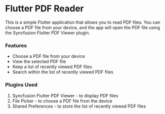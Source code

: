 <h1>Flutter PDF Reader</h1>
This is a simple Flutter application that allows you to read PDF files. You can choose a PDF file from your device, and the app will open the PDF file using the Syncfusion Flutter PDF Viewer plugin.<br>

<h3>Features</h3>
<ul>
<li>Choose a PDF file from your device
<li>View the selected PDF file
<li>Keep a list of recently viewed PDF files
<li>Search within the list of recently viewed PDF files
</ul>

<h3>Plugins Used</h3>
<ol>
<li>Syncfusion Flutter PDF Viewer - to display PDF files
<li>File Picker - to choose a PDF file from the device
<li>Shared Preferences - to store the list of recently viewed PDF files
</ol>
